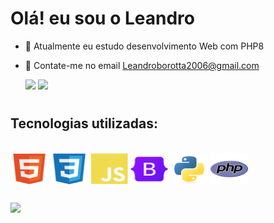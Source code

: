 

<!--
**LeandroBorotta/LeandroBorotta** is a ✨ _special_ ✨ repository because its `README.md` (this file) appears on your GitHub profile.

Here are some ideas to get you started:

- 🔭 I’m currently working on ...

- 👯 I’m looking to collaborate on ...
- 🤔 I’m looking for help with ...

- 📫 How to reach me: ...
- 😄 Pronouns: ...
- ⚡ Fun fact: ...
-->
# Olá! eu sou o Leandro
- 🌱 Atualmente eu estudo desenvolvimento Web com PHP8
-  💬 Contate-me no email Leandroborotta2006@gmail.com



    <img height="150em" src="https://github-readme-stats.vercel.app/api?username=LeandroBorotta&count_private=true&include_all_commits=true&show_icons=true&theme=dracula&hide_border=false&show_owner=true"/>
    <img height="150em" src="https://github-readme-stats.vercel.app/api/top-langs/?username=LeandroBorotta&theme=dracula&hide_border=false&&layout=compact"/>
  </a>


#

## Tecnologias utilizadas: 

  <div style="display: inline-block"><br>
  <img align="center" alt="Le-HTML" height="50" width="60" src="https://raw.githubusercontent.com/devicons/devicon/master/icons/html5/html5-original.svg">
  <img align="center" alt="Le-CSS" height="50" width="60" src="https://raw.githubusercontent.com/devicons/devicon/master/icons/css3/css3-original.svg">
  <img align="center" alt="LE-Js" height="50" width="60" src="https://raw.githubusercontent.com/devicons/devicon/master/icons/javascript/javascript-plain.svg">
  <img align="center" alt="le-Python" height="50" width="60" src="https://raw.githubusercontent.com/devicons/devicon/master/icons/bootstrap/bootstrap-original.svg">
  <img align="center" alt="le-Python" height="50" width="60" src="https://raw.githubusercontent.com/devicons/devicon/master/icons/python/python-original.svg">
  <img align="center" alt="le-Csharp" height="50" width="60" src="https://raw.githubusercontent.com/devicons/devicon/master/icons/php/php-original.svg">
</div>

##

<div> 
  <a href="https://www.linkedin.com/in/leandro-borotta-ab36b224b/" target="_blank"><img src="https://img.shields.io/badge/-LinkedIn-%230077B5?style=for-the-badge&logo=linkedin&logoColor=white" target="_blank"></a> 
  
</div>


